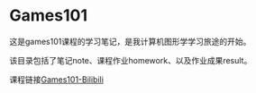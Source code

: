 # Games101

这是games101课程的学习笔记，是我计算机图形学学习旅途的开始。

该目录包括了笔记note、课程作业homework、以及作业成果result。

课程链接[Games101-Bilibili](https://www.bilibili.com/video/BV1X7411F744?from=search&seid=15098179990515676298)

